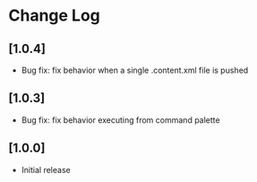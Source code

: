 # Change Log

## [1.0.4]
- Bug fix: fix behavior when a single .content.xml file is pushed

## [1.0.3]
- Bug fix: fix behavior executing from command palette

## [1.0.0]

- Initial release

